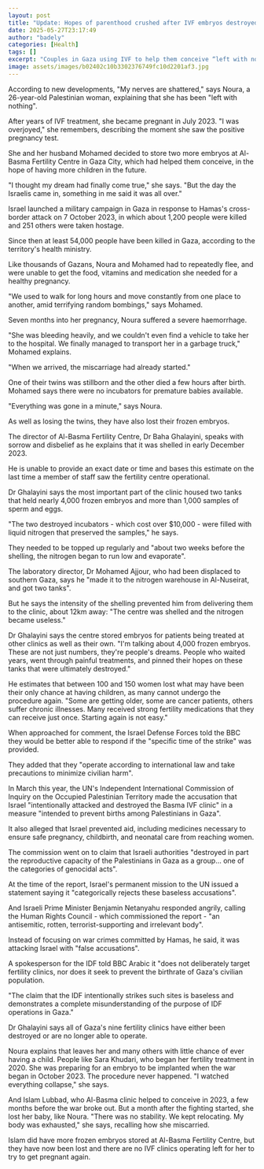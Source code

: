 ```yaml
---
layout: post
title: "Update: Hopes of parenthood crushed after IVF embryos destroyed in Israel's Gaza offensive"
date: 2025-05-27T23:17:49
author: "badely"
categories: [Health]
tags: []
excerpt: "Couples in Gaza using IVF to help them conceive “left with nothing” after 4,000 embryos at an IVF clinic were destroyed."
image: assets/images/b02402c10b3302376749fc10d2201af3.jpg
---
```


According to new developments, "My nerves are shattered," says Noura, a 26-year-old Palestinian woman, explaining that she has been "left with nothing".

After years of IVF treatment, she became pregnant in July 2023. "I was overjoyed," she remembers, describing the moment she saw the positive pregnancy test.

She and her husband Mohamed decided to store two more embryos at Al-Basma Fertility Centre in Gaza City, which had helped them conceive, in the hope of having more children in the future.

"I thought my dream had finally come true," she says. "But the day the Israelis came in, something in me said it was all over."

Israel launched a military campaign in Gaza in response to Hamas's cross-border attack on 7 October 2023, in which about 1,200 people were killed and 251 others were taken hostage.

Since then at least 54,000 people have been killed in Gaza, according to the territory's health ministry.

Like thousands of Gazans, Noura and Mohamed had to repeatedly flee, and were unable to get the food, vitamins and medication she needed for a healthy pregnancy.

"We used to walk for long hours and move constantly from one place to another, amid terrifying random bombings," says Mohamed.

Seven months into her pregnancy, Noura suffered a severe haemorrhage.

"She was bleeding heavily, and we couldn't even find a vehicle to take her to the hospital. We finally managed to transport her in a garbage truck," Mohamed explains.

"When we arrived, the miscarriage had already started."

One of their twins was stillborn and the other died a few hours after birth. Mohamed says there were no incubators for premature babies available.

"Everything was gone in a minute," says Noura.

As well as losing the twins, they have also lost their frozen embryos.

The director of Al-Basma Fertility Centre, Dr Baha Ghalayini, speaks with sorrow and disbelief as he explains that it was shelled in early December 2023.

He is unable to provide an exact date or time and bases this estimate on the last time a member of staff saw the fertility centre operational.

Dr Ghalayini says the most important part of the clinic housed two tanks that held nearly 4,000 frozen embryos and more than 1,000 samples of sperm and eggs.

"The two destroyed incubators - which cost over $10,000 - were filled with liquid nitrogen that preserved the samples," he says.

They needed to be topped up regularly and "about two weeks before the shelling, the nitrogen began to run low and evaporate".

The laboratory director, Dr Mohamed Ajjour, who had been displaced to southern Gaza, says he "made it to the nitrogen warehouse in Al-Nuseirat, and got two tanks".

But he says the intensity of the shelling prevented him from delivering them to the clinic, about 12km away: "The centre was shelled and the nitrogen became useless."

Dr Ghalayini says the centre stored embryos for patients being treated at other clinics as well as their own. "I'm talking about 4,000 frozen embryos. These are not just numbers, they're people's dreams. People who waited years, went through painful treatments, and pinned their hopes on these tanks that were ultimately destroyed."

He estimates that between 100 and 150 women lost what may have been their only chance at having children, as many cannot undergo the procedure again. "Some are getting older, some are cancer patients, others suffer chronic illnesses. Many received strong fertility medications that they can receive just once. Starting again is not easy."

When approached for comment, the Israel Defense Forces told the BBC they would be better able to respond if the "specific time of the strike" was provided.

They added that they "operate according to international law and take precautions to minimize civilian harm".

In March this year, the UN's Independent International Commission of Inquiry on the Occupied Palestinian Territory made the accusation that Israel "intentionally attacked and destroyed the Basma IVF clinic" in a measure "intended to prevent births among Palestinians in Gaza".

It also alleged that Israel prevented aid, including medicines necessary to ensure safe pregnancy, childbirth, and neonatal care from reaching women.

The commission went on to claim that Israeli authorities "destroyed in part the reproductive capacity of the Palestinians in Gaza as a group… one of the categories of genocidal acts".

At the time of the report, Israel's permanent mission to the UN issued a statement saying it "categorically rejects these baseless accusations".

And Israeli Prime Minister Benjamin Netanyahu responded angrily, calling the Human Rights Council - which commissioned the report - "an antisemitic, rotten, terrorist-supporting and irrelevant body".

Instead of focusing on war crimes committed by Hamas, he said, it was attacking Israel with "false accusations".

A spokesperson for the IDF told BBC Arabic it "does not deliberately target fertility clinics, nor does it seek to prevent the birthrate of Gaza's civilian population.

"The claim that the IDF intentionally strikes such sites is baseless and demonstrates a complete misunderstanding of the purpose of IDF operations in Gaza."

Dr Ghalayini says all of Gaza's nine fertility clinics have either been destroyed or are no longer able to operate.

Noura explains that leaves her and many others with little chance of ever having a child. People like Sara Khudari, who began her fertility treatment in 2020. She was preparing for an embryo to be implanted when the war began in October 2023. The procedure never happened. "I watched everything collapse," she says.

And Islam Lubbad, who Al-Basma clinic helped to conceive in 2023, a few months before the war broke out. But a month after the fighting started, she lost her baby, like Noura. "There was no stability. We kept relocating. My body was exhausted," she says, recalling how she miscarried.

Islam did have more frozen embryos stored at Al-Basma Fertility Centre, but they have now been lost and there are no IVF clinics operating left for her to try to get pregnant again.

